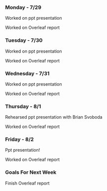 ### Monday - 7/29

Worked on ppt presentation

Worked on Overleaf report

### Tuesday - 7/30

Worked on ppt presentation

Worked on Overleaf report

### Wednesday - 7/31 

Worked on ppt presentation

Worked on Overleaf report

### Thursday - 8/1

Rehearsed ppt presentation with Brian Svoboda

Worked on Overleaf report

### Friday - 8/2 

Ppt presentation!

Worked on Overleaf report

### Goals For Next Week

Finish Overleaf report 
